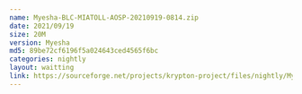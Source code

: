 ```yaml
---
name: Myesha-BLC-MIATOLL-AOSP-20210919-0814.zip
date: 2021/09/19
size: 20M
version: Myesha
md5: 89be72cf6196f5a024643ced4565f6bc
categories: nightly
layout: waitting
link: https://sourceforge.net/projects/krypton-project/files/nightly/Myesha-BLC-MIATOLL-AOSP-20210919-0814.zip
---
```

